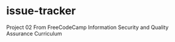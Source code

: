 # issue-tracker
Project 02 From FreeCodeCamp Information Security and Quality Assurance Curriculum 
